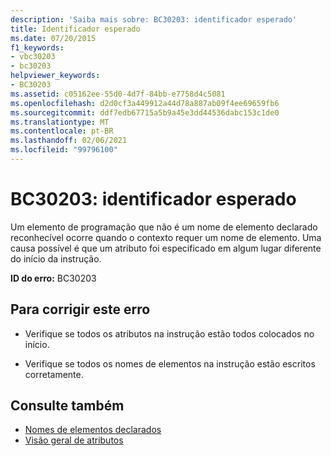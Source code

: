 ```yaml
---
description: 'Saiba mais sobre: BC30203: identificador esperado'
title: Identificador esperado
ms.date: 07/20/2015
f1_keywords:
- vbc30203
- bc30203
helpviewer_keywords:
- BC30203
ms.assetid: c05162ee-55d0-4d7f-84bb-e7758d4c5081
ms.openlocfilehash: d2d0cf3a449912a44d78a887ab09f4ee69659fb6
ms.sourcegitcommit: ddf7edb67715a5b9a45e3dd44536dabc153c1de0
ms.translationtype: MT
ms.contentlocale: pt-BR
ms.lasthandoff: 02/06/2021
ms.locfileid: "99796100"
---
```

# <a name="bc30203-identifier-expected"></a>BC30203: identificador esperado

Um elemento de programação que não é um nome de elemento declarado reconhecível ocorre quando o contexto requer um nome de elemento. Uma causa possível é que um atributo foi especificado em algum lugar diferente do início da instrução.

 **ID do erro:** BC30203

## <a name="to-correct-this-error"></a>Para corrigir este erro

- Verifique se todos os atributos na instrução estão todos colocados no início.

- Verifique se todos os nomes de elementos na instrução estão escritos corretamente.

## <a name="see-also"></a>Consulte também

- [Nomes de elementos declarados](../../programming-guide/language-features/declared-elements/declared-element-names.md)
- [Visão geral de atributos](../../programming-guide/concepts/attributes/index.md)
